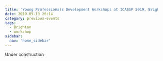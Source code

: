 ```yaml
---
title: 'Young Professionals Development Workshops at ICASSP 2019, Brighton – May 2019'
date: 2019-05-13 20:14
category: previous-events
tags:
  - Brighton
  - workshop
sidebar:
  nav: 'home_sidebar'
---
```


Under construction
